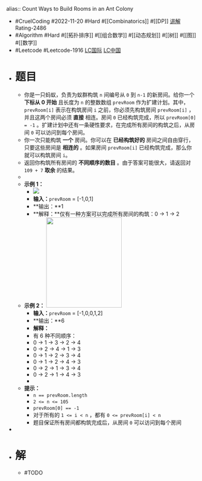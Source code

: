 alias:: Count Ways to Build Rooms in an Ant Colony

- #CruelCoding #2022-11-20 #Hard #[[Combinatorics]] #[[DP]] [讲解](https://youtu.be/yfBHIDVN8Vs) Rating-2486
- #Algorithm #Hard #[[拓扑排序]] #[[组合数学]] #[[动态规划]] #[[树]] #[[图]] #[[数学]]
- #Leetcode #Leetcode-1916 [LC国际](https://leetcode.com/problems/count-ways-to-build-rooms-in-an-ant-colony/) [LC中国](https://leetcode.cn/problems/count-ways-to-build-rooms-in-an-ant-colony/)
- # 题目
	- 你是一只蚂蚁，负责为蚁群构筑 `n` 间编号从 `0` 到 `n-1` 的新房间。给你一个 **下标从 0 开始** 且长度为 `n` 的整数数组 `prevRoom` 作为扩建计划。其中，`prevRoom[i]` 表示在构筑房间 `i` 之前，你必须先构筑房间 `prevRoom[i]` ，并且这两个房间必须 **直接** 相连。房间 `0` 已经构筑完成，所以 `prevRoom[0] = -1` 。扩建计划中还有一条硬性要求，在完成所有房间的构筑之后，从房间 `0` 可以访问到每个房间。
	- 你一次只能构筑 **一个** 房间。你可以在 **已经构筑好的** 房间之间自由穿行，只要这些房间是 **相连的** 。如果房间 `prevRoom[i]` 已经构筑完成，那么你就可以构筑房间 `i`。
	- 返回你构筑所有房间的 **不同顺序的数目** 。由于答案可能很大，请返回对 `109 + 7` **取余** 的结果。
	-
	- **示例 1：**
		- ![](https://assets.leetcode.com/uploads/2021/06/19/d1.JPG)
		- **输入：**`prevRoom` = [-1,0,1]
		- **输出：**1
		- **解释：**仅有一种方案可以完成所有房间的构筑：0 → 1 → 2
	- **示例 2：**
	  		<strong><img alt="" src="https://assets.leetcode.com/uploads/2021/06/19/d2.JPG" style="width: 200px; height: 239px;" /></strong>
		- **输入：**`prevRoom` = [-1,0,0,1,2]
		- **输出：**6
		- **解释：**
		- 有 6 种不同顺序：
		- 0 → 1 → 3 → 2 → 4
		- 0 → 2 → 4 → 1 → 3
		- 0 → 1 → 2 → 3 → 4
		- 0 → 1 → 2 → 4 → 3
		- 0 → 2 → 1 → 3 → 4
		- 0 → 2 → 1 → 4 → 3
		-
	- **提示：**
		- `n == prevRoom.length`
		- `2 <= n <= 105`
		- `prevRoom[0] == -1`
		- 对于所有的 `1 <= i < n` ，都有 `0 <= prevRoom[i] < n`
		- 题目保证所有房间都构筑完成后，从房间 `0` 可以访问到每个房间
-
- # 解
	- #TODO